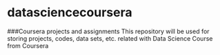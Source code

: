 # datasciencecoursera
###Coursera projects and assignments
This repository will be used for storing projects, codes, data sets, etc. related with Data Science Course from Coursera 
